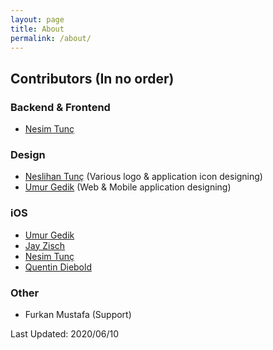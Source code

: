 ```yaml
---
layout: page
title: About
permalink: /about/
---
```


## Contributors (In no order)

### Backend & Frontend
 - [Nesim Tunç](https://github.com/nesimtunc)

### Design
 - [Neslihan Tunç](https://github.com/designess) (Various logo & application icon designing)
 - [Umur Gedik](https://github.com/umurgdk) (Web & Mobile application designing)

### iOS
 - [Umur Gedik](https://github.com/umurgdk)
 - [Jay Zisch](https://github.com/jz709u)
 - [Nesim Tunç](https://github.com/nesimtunc)
 - [Quentin Diebold](https://github.com/Quentus123)

### Other
 - Furkan Mustafa (Support)


Last Updated: 2020/06/10
